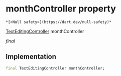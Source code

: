 


# monthController property




    *[<Null safety>](https://dart.dev/null-safety)*


[TextEditingController](https://api.flutter.dev/flutter/widgets/TextEditingController-class.html) monthController
  
_final_






## Implementation

```dart
final TextEditingController monthController;


```







